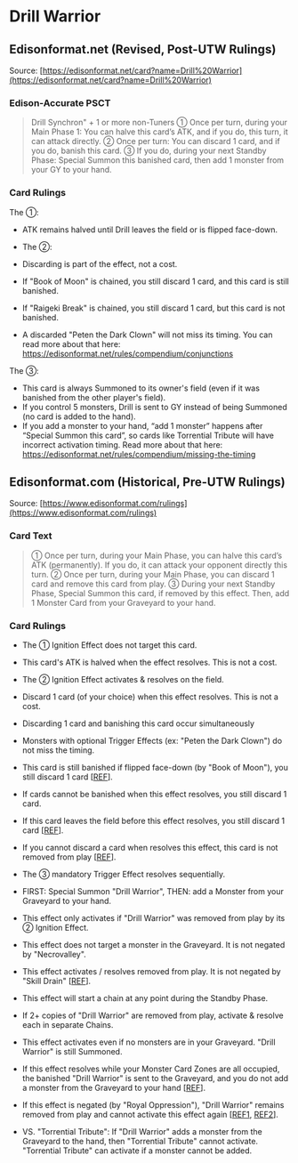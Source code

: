 # Drill Warrior

## Edisonformat.net (Revised, Post-UTW Rulings)

Source: [https://edisonformat.net/card?name=Drill%20Warrior](https://edisonformat.net/card?name=Drill%20Warrior)

### Edison-Accurate PSCT

> Drill Synchron" + 1 or more non-Tuners
> ① Once per turn, during your Main Phase 1:
> You can halve this card’s ATK, and if you do, this turn, it can attack directly.
> ② Once per turn: You can discard 1 card,
> and if you do, banish this card.
> ③ If you do, during your next Standby Phase:
> Special Summon this banished card, then add 1 monster from your GY to your hand.

### Card Rulings

The ①:
*   ATK remains halved until Drill leaves the field or is flipped face-down.

*   The ②:
*   Discarding is part of the effect, not a cost.
*   If "Book of Moon" is chained, you still discard 1 card, and this card is still banished.
*   If "Raigeki Break" is chained, you still discard 1 card, but this card is not banished.
*   A discarded "Peten the Dark Clown" will not miss its timing. You can read more about that here: https://edisonformat.net/rules/compendium/conjunctions

The ③:
*   This card is always Summoned to its owner's field (even if it was banished from the other player's field).
*   If you control 5 monsters, Drill is sent to GY instead of being Summoned (no card is added to the hand).
*   If you add a monster to your hand, “add 1 monster” happens after “Special Summon this card”, so cards like Torrential Tribute will have incorrect activation timing.
Read more about that here: https://edisonformat.net/rules/compendium/missing-the-timing


## Edisonformat.com (Historical, Pre-UTW Rulings)

Source: [https://www.edisonformat.com/rulings](https://www.edisonformat.com/rulings)

### Card Text

> ① Once per turn, during your Main Phase, you can halve this card’s ATK (permanently). If you do, it can attack your opponent directly this turn. ② Once per turn, during your Main Phase, you can discard 1 card and remove this card from play. ③ During your next Standby Phase, Special Summon this card, if removed by this effect. Then, add 1 Monster Card from your Graveyard to your hand.

### Card Rulings

*   The ① Ignition Effect does not target this card.
*   This card's ATK is halved when the effect resolves. This is not a cost.
*   The ② Ignition Effect activates & resolves on the field.
*   Discard 1 card (of your choice) when this effect resolves. This is not a cost.
*   Discarding 1 card and banishing this card occur simultaneously
*   Monsters with optional Trigger Effects (ex: "Peten the Dark Clown") do not miss the timing.

*   This card is still banished if flipped face-down (by "Book of Moon"), you still discard 1 card \[[REF](http://web.archive.org/web/20130529020634/http://www.pojo.biz/board/showthread.php?t=843371)\].
*   If cards cannot be banished when this effect resolves, you still discard 1 card.
*   If this card leaves the field before this effect resolves, you still discard 1 card \[[REF](https://www.pojo.biz/board/showthread.php?t=858617)\].
*   If you cannot discard a card when resolves this effect, this card is not removed from play \[[REF](https://www.pojo.biz/board/showthread.php?t=858617)\].

*   The ③ mandatory Trigger Effect resolves sequentially.
*   FIRST: Special Summon "Drill Warrior", THEN: add a Monster from your Graveyard to your hand.
*   This effect only activates if "Drill Warrior" was removed from play by its ② Ignition Effect.
*   This effect does not target a monster in the Graveyard. It is not negated by "Necrovalley".
*   This effect activates / resolves removed from play. It is not negated by "Skill Drain" \[[REF](https://www.pojo.biz/board/showthread.php?t=843553)\].
*   This effect will start a chain at any point during the Standby Phase.
*   If 2+ copies of "Drill Warrior" are removed from play, activate & resolve each in separate Chains.
*   This effect activates even if no monsters are in your Graveyard. "Drill Warrior" is still Summoned.
*   If this effect resolves while your Monster Card Zones are all occupied, the banished "Drill Warrior" is sent to the Graveyard, and you do not add a monster from the Graveyard to your hand \[[REF](https://www.pojo.biz/board/showthread.php?t=900049)\].
*   If this effect is negated (by "Royal Oppression"), "Drill Warrior" remains removed from play and cannot activate this effect again \[[REF1](https://www.pojo.biz/board/showthread.php?t=832275), [REF2](https://www.pojo.biz/board/showthread.php?t=656779)\].
*   VS. "Torrential Tribute": If "Drill Warrior" adds a monster from the Graveyard to the hand, then "Torrential Tribute" cannot activate. "Torrential Tribute" can activate if a monster cannot be added.


